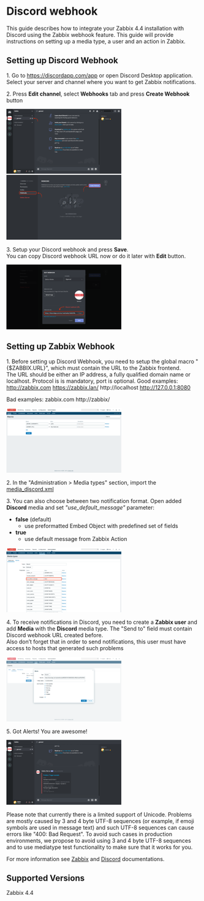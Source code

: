 # Discord webhook

This guide describes how to integrate your Zabbix 4.4 installation with Discord using the Zabbix webhook feature. This guide will provide instructions on setting up a media type, a user and an action in Zabbix.

## Setting up Discord Webhook

1\. Go to https://discordapp.com/app or open Discord Desktop application. Select your server and channel where you want to get Zabbix notifications.

2\. Press **Edit channel**, select **Webhooks** tab and press **Create Webhook** button

[![](images/thumb.1.png?raw=true)](images/1.png)
[![](images/thumb.2.png?raw=true)](images/2.png)


3\. Setup your Discord webhook and press **Save**.
<br>You can copy Discord webhook URL now or do it later with **Edit** button.

[![](images/thumb.3.png?raw=true)](images/3.png)


## Setting up Zabbix Webhook
1\. Before setting up Discord Webhook, you need to setup the global macro "{$ZABBIX.URL}", which must contain the URL to the Zabbix frontend.
<br>The URL should be either an IP address, a fully qualified domain name or localhost. Protocol is is mandatory, port is optional. 
Good examples:
http://zabbix.com
https://zabbix.lan/
http://localhost
http://127.0.0.1:8080

Bad examples:
zabbix.com
http://zabbix/

[![](images/thumb.4.png?raw=true)](images/4.png)

2\. In the "Administration > Media types" section, import the [media_discord.xml](media_discord.xml)

3\. You can also choose between two notification format. Open added **Discord** media and set _"use_default_message"_ parameter:
- **false** (default)
	- use preformatted Embed Object with predefined set of fields
- **true**
	- use default message from Zabbix Action

[![](images/thumb.5.png?raw=true)](images/5.png)

4\. To receive notifications in Discord, you need to create a **Zabbix user** and add **Media** with the **Discord** media type.
The "Send to" field must contain Discord webhook URL created before.
<br>Also don’t forget that in order to send notifications, this user must have access to hosts that generated such problems

[![](images/thumb.6.png?raw=true)](images/6.png)

5\. Got Alerts! You are awesome!

[![](images/thumb.7.png?raw=true)](images/7.png)

Please note that currently there is a limited support of Unicode. Problems are mostly caused by 3 and 4 byte UTF-8 sequences (or example, if emoji symbols are used in message text) and such UTF-8 sequences can cause errors like "400: Bad Request".
To avoid such cases in production environments, we propose to avoid using 3 and 4 byte UTF-8 sequences and to use mediatype test functionality to make sure that it works for you.

For more information see [Zabbix](https://www.zabbix.com/documentation/current/manual/config/notifications) and [Discord](https://discordapp.com/developers/docs/resources/webhook#execute-webhook) documentations.

## Supported Versions
Zabbix 4.4
